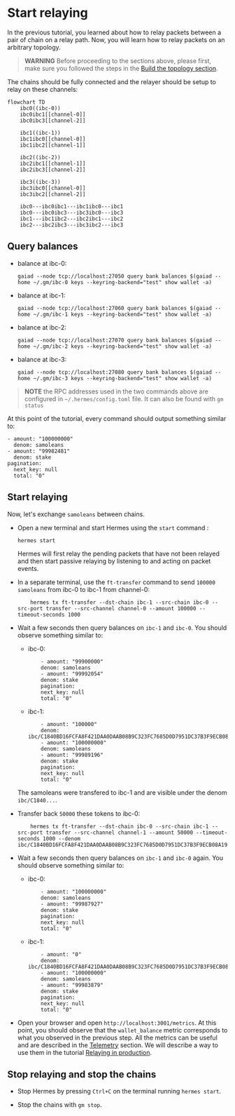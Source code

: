 # Start relaying

In the previous tutorial, you learned about how to relay packets between a pair of chain on a relay path. Now, you will learn how to relay packets on an arbitrary topology.

>__WARNING__ Before proceeding to the sections above, please first, make sure you followed the steps in the [Build the topology section](./build-the-topology.md).

The chains should be fully connected and the relayer should be setup to relay on these channels:

```mermaid
flowchart TD 
    ibc0((ibc-0))
    ibc0ibc1[[channel-0]]
    ibc0ibc3[[channel-2]]

    ibc1((ibc-1))
    ibc1ibc0[[channel-0]]
    ibc1ibc2[[channel-1]]

    ibc2((ibc-2))
    ibc2ibc1[[channel-1]]
    ibc2ibc3[[channel-2]]

    ibc3((ibc-3))
    ibc3ibc0[[channel-0]]
    ibc3ibc2[[channel-2]]

    ibc0---ibc0ibc1---ibc1ibc0---ibc1
    ibc0---ibc0ibc3---ibc3ibc0---ibc3
    ibc1---ibc1ibc2---ibc2ibc1---ibc2
    ibc2---ibc2ibc3---ibc3ibc2---ibc3
```

## Query balances

- balance at ibc-0:

    ```shell
    gaiad --node tcp://localhost:27050 query bank balances $(gaiad --home ~/.gm/ibc-0 keys --keyring-backend="test" show wallet -a)
    ```

- balance at ibc-1:

    ```shell
    gaiad --node tcp://localhost:27060 query bank balances $(gaiad --home ~/.gm/ibc-1 keys --keyring-backend="test" show wallet -a)
    ```

- balance at ibc-2:

    ```shell
    gaiad --node tcp://localhost:27070 query bank balances $(gaiad --home ~/.gm/ibc-2 keys --keyring-backend="test" show wallet -a)
    ```

- balance at ibc-3:

    ```shell
    gaiad --node tcp://localhost:27080 query bank balances $(gaiad --home ~/.gm/ibc-3 keys --keyring-backend="test" show wallet -a)
    ```

> __NOTE__ the RPC addresses used in the two commands above are configured in `~/.hermes/config.toml` file. It can also be found with `gm status`

At this point of the tutorial, every command should output something similar to:

```
- amount: "100000000"
  denom: samoleans
- amount: "99982481"
  denom: stake
pagination:
  next_key: null
  total: "0"
```

## Start relaying

Now, let's exchange `samoleans` between chains.

- Open a new terminal and start Hermes using the `start` command : 

    ```shell
    hermes start
    ```
    Hermes will first relay the pending packets that have not been relayed and then start passive relaying by listening to and acting on packet events. 

- In a separate terminal, use the `ft-transfer` command to send `100000 samoleans` from ibc-0 to ibc-1 from channel-0:
    ```shell
        hermes tx ft-transfer --dst-chain ibc-1 --src-chain ibc-0 --src-port transfer --src-channel channel-0 --amount 100000 --timeout-seconds 1000
    ```
- Wait a few seconds then query balances on `ibc-1` and `ibc-0`. You should observe something similar to:
    - ibc-0:
        ```
            - amount: "99900000"
            denom: samoleans
            - amount: "99992054"
            denom: stake
            pagination:
            next_key: null
            total: "0"
        ```
    - ibc-1:
        ```
            - amount: "100000"
            denom: ibc/C1840BD16FCFA8F421DAA0DAAB08B9C323FC7685D0D7951DC37B3F9ECB08A199
            - amount: "100000000"
            denom: samoleans
            - amount: "99989196"
            denom: stake
            pagination:
            next_key: null
            total: "0"
        ```
    The samoleans were transfered to ibc-1 and are visible under the denom `ibc/C1840...`. 

- Transfer back `50000` these tokens to ibc-0:
    ```shell
        hermes tx ft-transfer --dst-chain ibc-0 --src-chain ibc-1 --src-port transfer --src-channel channel-1 --amount 50000 --timeout-seconds 1000 --denom ibc/C1840BD16FCFA8F421DAA0DAAB08B9C323FC7685D0D7951DC37B3F9ECB08A199
    ```
- Wait a few seconds then query balances on `ibc-1` and `ibc-0` again. You should observe something similar to:
    - ibc-0:
        ```
            - amount: "100000000"
            denom: samoleans
            - amount: "99987927"
            denom: stake
            pagination:
            next_key: null
            total: "0"
        ```
    - ibc-1:
        ```
            - amount: "0"
            denom: ibc/C1840BD16FCFA8F421DAA0DAAB08B9C323FC7685D0D7951DC37B3F9ECB08A199
            - amount: "100000000"
            denom: samoleans
            - amount: "99983879"
            denom: stake
            pagination:
            next_key: null
            total: "0"
        ```
- Open your browser and open `http://localhost:3001/metrics`. At this point, you should observe that the `wallet_balance` metric corresponds to what you observed in the previous step. All the metrics can be useful and are described in the [Telemetry](../../documentation/telemetry/index.md) section. We will describe a way to use them in the tutorial [Relaying in production](../production/index.md).

## Stop relaying and stop the chains

- Stop Hermes by pressing `Ctrl+C` on the terminal running `hermes start`.

- Stop the chains with `gm stop`.